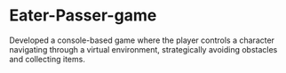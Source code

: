 # Eater-Passer-game
Developed a console-based game where the player controls a character navigating through a virtual environment, strategically avoiding obstacles and collecting items.

